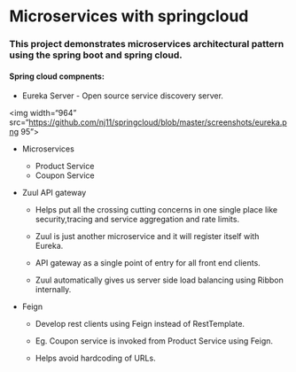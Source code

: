 # Microservices with springcloud

### This project demonstrates microservices architectural pattern using the spring boot and spring cloud.

#### Spring cloud compnents:

* Eureka Server - Open source service discovery server.

<img width=“964” src=“https://github.com/nj11/springcloud/blob/master/screenshots/eureka.png 95”>


* Microservices
  * Product Service
  * Coupon Service
  
* Zuul API gateway
    * Helps put all the crossing cutting concerns in one single place like security,tracing and service aggregation and rate limits.
   
    * Zuul is just another microservice and it will register itself with Eureka.
   
    * API gateway as a single point of entry for all front end clients.
    
    * Zuul automatically gives us server side load balancing using Ribbon internally.


* Feign
   
   * Develop rest clients using Feign instead of RestTemplate.
   
   * Eg. Coupon service is invoked from Product Service using Feign.
   
   * Helps avoid hardcoding of URLs.







